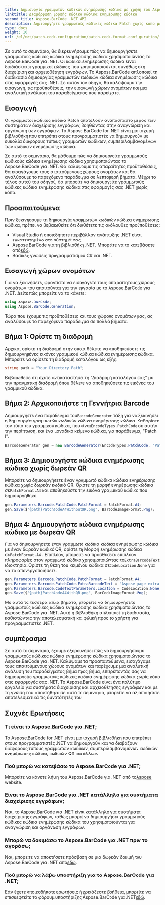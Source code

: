 ```yaml
---
title: Δημιουργία γραμμωτών κωδικών ενημέρωσης κώδικα με χρήση του Aspose.BarCode για .NET
linktitle: Διαμόρφωση μορφής κώδικα κώδικα ενημέρωσης κώδικα
second_title: Aspose.BarCode .NET API
description: Δημιουργήστε γραμμωτούς κώδικες κώδικα Patch χωρίς κόπο με το Aspose.BarCode για .NET. Μάθετε τα βήματα για να δημιουργήσετε γραμμωτούς κώδικες κώδικα ενημέρωσης κώδικα και να βελτιώσετε το σύστημα διαχείρισης εγγράφων σας. Κατεβάστε τη βιβλιοθήκη τώρα!
type: docs
weight: 10
url: /el/net/patch-code-configuration/patch-code-format-configuration/
---
```


Σε αυτό το σεμινάριο, θα διερευνήσουμε πώς να δημιουργήσετε γραμμωτούς κώδικες κώδικα ενημέρωσης κώδικα χρησιμοποιώντας το Aspose.BarCode για .NET. Οι κωδικοί ενημέρωσης κώδικα είναι δισδιάστατοι γραμμικοί κώδικες που χρησιμοποιούνται συνήθως στη διαχείριση και αρχειοθέτηση εγγράφων. Το Aspose.BarCode απλοποιεί τη διαδικασία δημιουργίας γραμμωτών κωδικών κώδικα ενημέρωσης κώδικα στις εφαρμογές σας .NET. Σε αυτόν τον οδηγό, θα καλύψουμε την εισαγωγή, τις προϋποθέσεις, την εισαγωγή χώρων ονομάτων και μια αναλυτική ανάλυση του παραδείγματος που παρείχατε.

## Εισαγωγή

Οι γραμμωτοί κώδικες κώδικα Patch αποτελούν αναπόσπαστο μέρος των συστημάτων διαχείρισης εγγράφων, βοηθώντας στην αναγνώριση και οργάνωση των εγγράφων. Το Aspose.BarCode for .NET είναι μια ισχυρή βιβλιοθήκη που επιτρέπει στους προγραμματιστές να δημιουργούν με ευκολία διάφορους τύπους γραμμωτών κωδίκων, συμπεριλαμβανομένων των κωδικών ενημέρωσης κώδικα.

Σε αυτό το σεμινάριο, θα μάθουμε πώς να δημιουργείτε γραμμωτούς κωδικούς κώδικα ενημέρωσης κώδικα χρησιμοποιώντας το Aspose.BarCode για .NET. Θα καλύψουμε τις απαραίτητες προϋποθέσεις, θα εισαγάγουμε τους απαιτούμενους χώρους ονομάτων και θα αναλύσουμε το παρεχόμενο παράδειγμα σε λεπτομερή βήματα. Μέχρι το τέλος αυτού του οδηγού, θα μπορείτε να δημιουργείτε γραμμωτούς κώδικες κώδικα ενημέρωσης κώδικα στις εφαρμογές σας .NET χωρίς κόπο.

## Προαπαιτούμενα

Πριν ξεκινήσουμε τη δημιουργία γραμμωτών κωδικών κώδικα ενημέρωσης κώδικα, πρέπει να βεβαιωθείτε ότι διαθέτετε τις ακόλουθες προϋποθέσεις:

- Visual Studio ή οποιοδήποτε περιβάλλον ανάπτυξης .NET είναι εγκατεστημένο στο σύστημά σας.
-  Aspose.BarCode για τη βιβλιοθήκη .NET. Μπορείτε να το κατεβάσετε από[εδώ](https://releases.aspose.com/barcode/net/).
- Βασικές γνώσεις προγραμματισμού C# και .NET.

## Εισαγωγή χώρων ονομάτων

Για να ξεκινήσετε, φροντίστε να εισαγάγετε τους απαραίτητους χώρους ονομάτων που απαιτούνται για την εργασία με το Aspose.BarCode για .NET. Δείτε πώς μπορείτε να το κάνετε:

```csharp
using Aspose.BarCode;
using Aspose.BarCode.Generation;
```

Τώρα που έχουμε τις προϋποθέσεις και τους χώρους ονομάτων μας, ας αναλύσουμε το παρεχόμενο παράδειγμα σε πολλά βήματα.

## Βήμα 1: Ορίστε τη διαδρομή

Αρχικά, ορίστε τη διαδρομή στην οποία θέλετε να αποθηκεύσετε τις δημιουργημένες εικόνες γραμμικού κώδικα κώδικα ενημέρωσης κώδικα. Μπορείτε να ορίσετε τη διαδρομή καταλόγου ως εξής:

```csharp
string path = "Your Directory Path";
```

Βεβαιωθείτε ότι έχετε αντικαταστήσει τη "Διαδρομή καταλόγου σας" με την πραγματική διαδρομή όπου θέλετε να αποθηκεύσετε τις εικόνες του γραμμικού κώδικα.

## Βήμα 2: Αρχικοποιήστε τη Γεννήτρια Barcode

 Δημιουργήστε ένα παράδειγμα του`BarcodeGenerator` τάξη για να ξεκινήσει η δημιουργία γραμμωτών κωδικών κώδικα ενημέρωσης κώδικα. Καθορίστε τον τύπο του γραμμικού κώδικα, που είναι`EncodeTypes.PatchCode` σε αυτήν την περίπτωση, και ένα μοναδικό κείμενο κώδικα, για παράδειγμα, "Patch I".

```csharp
BarcodeGenerator gen = new BarcodeGenerator(EncodeTypes.PatchCode, "Patch I");
```

## Βήμα 3: Δημιουργήστε κώδικα ενημέρωσης κώδικα χωρίς δωρεάν QR

 Μπορείτε να δημιουργήσετε έναν γραμμωτό κώδικα κώδικα ενημέρωσης κώδικα χωρίς δωρεάν κωδικό QR. Ορίστε τη μορφή ενημέρωσης κώδικα σε`PatchFormat.A4` και αποθηκεύστε την εικόνα γραμμικού κώδικα που δημιουργήθηκε.

```csharp
gen.Parameters.Barcode.PatchCode.PatchFormat = PatchFormat.A4;
gen.Save($"{path}PatchCodeA4WithoutQR.png", BarCodeImageFormat.Png);
```

## Βήμα 4: Δημιουργήστε κώδικα ενημέρωσης κώδικα με δωρεάν QR

 Για να δημιουργήσετε έναν γραμμωτό κώδικα κώδικα ενημέρωσης κώδικα με έναν δωρεάν κωδικό QR, ορίστε τη Μορφή ενημέρωσης κώδικα σε`PatchFormat.A4` . Επιπλέον, μπορείτε να προσθέσετε επιπλέον πληροφορίες στον γραμμωτό κώδικα χρησιμοποιώντας το`ExtraBarcodeText` ιδιοκτησία. Ορίστε τη θέση του κειμένου κώδικα σε`CodeLocation.None` για να το απενεργοποιήσετε.

```csharp
gen.Parameters.Barcode.PatchCode.PatchFormat = PatchFormat.A4;
gen.Parameters.Barcode.PatchCode.ExtraBarcodeText = "Aspose page extra info";
gen.Parameters.Barcode.CodeTextParameters.Location = CodeLocation.None;
gen.Save($"{path}PatchCodeA4WithQR.png", BarCodeImageFormat.Png);
```

Με αυτά τα τέσσερα απλά βήματα, μπορείτε να δημιουργήσετε γραμμωτούς κώδικες κώδικα ενημέρωσης κώδικα χρησιμοποιώντας το Aspose.BarCode για .NET. Αυτή η βιβλιοθήκη απλοποιεί τη διαδικασία, καθιστώντας την αποτελεσματική και φιλική προς το χρήστη για προγραμματιστές .NET.

## συμπέρασμα

Σε αυτό το σεμινάριο, έχουμε εξερευνήσει πώς να δημιουργήσουμε γραμμωτούς κώδικες κώδικα ενημέρωσης κώδικα χρησιμοποιώντας το Aspose.BarCode για .NET. Καλύψαμε τα προαπαιτούμενα, εισαγάγαμε τους απαιτούμενους χώρους ονομάτων και παρέχουμε μια αναλυτική ανάλυση του παραδείγματος βήμα προς βήμα, επιτρέποντάς σας να δημιουργείτε γραμμωτούς κώδικες κώδικα ενημέρωσης κώδικα χωρίς κόπο στις εφαρμογές σας .NET. Το Aspose.BarCode είναι ένα πολύτιμο εργαλείο για συστήματα διαχείρισης και αρχειοθέτησης εγγράφων και με τη γνώση που αποκτήθηκε σε αυτό το σεμινάριο, μπορείτε να αξιοποιήσετε αποτελεσματικά τις δυνατότητές του.

## Συχνές Ερωτήσεις

### Τι είναι το Aspose.BarCode για .NET;
Το Aspose.BarCode for .NET είναι μια ισχυρή βιβλιοθήκη που επιτρέπει στους προγραμματιστές .NET να δημιουργούν και να διαβάζουν διάφορους τύπους γραμμωτών κωδίκων, συμπεριλαμβανομένων κωδικών ενημέρωσης κώδικα, κωδικών QR και άλλων.

### Πού μπορώ να κατεβάσω το Aspose.BarCode για .NET;
Μπορείτε να κάνετε λήψη του Aspose.BarCode για .NET από το[Aspose website](https://releases.aspose.com/barcode/net/).

### Είναι το Aspose.BarCode για .NET κατάλληλο για συστήματα διαχείρισης εγγράφων;
Ναι, το Aspose.BarCode για .NET είναι κατάλληλο για συστήματα διαχείρισης εγγράφων, καθώς μπορεί να δημιουργήσει γραμμωτούς κώδικες κώδικα ενημέρωσης κώδικα που χρησιμοποιούνται για αναγνώριση και οργάνωση εγγράφων.

### Μπορώ να δοκιμάσω το Aspose.BarCode για .NET πριν το αγοράσω;
 Ναι, μπορείτε να αποκτήσετε πρόσβαση σε μια δωρεάν δοκιμή του Aspose.BarCode για .NET από[εδώ](https://releases.aspose.com/).

### Πού μπορώ να λάβω υποστήριξη για το Aspose.BarCode για .NET;
 Εάν έχετε οποιεσδήποτε ερωτήσεις ή χρειάζεστε βοήθεια, μπορείτε να επισκεφτείτε το φόρουμ υποστήριξης Aspose.BarCode για .NET[εδώ](https://forum.aspose.com/c/barcode/13).
